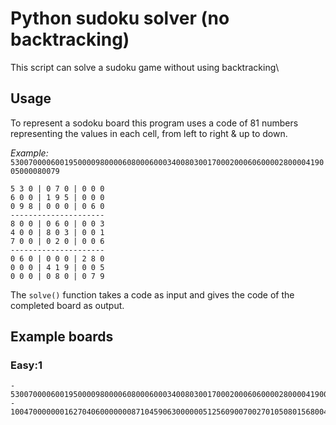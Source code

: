 # Python sudoku solver (no backtracking)

This script can solve a sudoku game without using backtracking\

## Usage

To represent a sodoku board this program uses a code of 81 numbers representing the values in each cell, from left to right & up to down.

_Example:_ `530070000600195000098000060800060003400803001700020006060000280000419005000080079`

```
5 3 0 | 0 7 0 | 0 0 0
6 0 0 | 1 9 5 | 0 0 0
0 9 8 | 0 0 0 | 0 6 0
---------------------
8 0 0 | 0 6 0 | 0 0 3
4 0 0 | 8 0 3 | 0 0 1
7 0 0 | 0 2 0 | 0 0 6
---------------------
0 6 0 | 0 0 0 | 2 8 0
0 0 0 | 4 1 9 | 0 0 5
0 0 0 | 0 8 0 | 0 7 9
```

The `solve()` function takes a code as input and gives the code of the completed board as output.

## Example boards

### Easy:1

    - 530070000600195000098000060800060003400803001700020006060000280000419005000080079
    - 100470000000162704060000000871045906300000051256090070027010508015680042603000100
